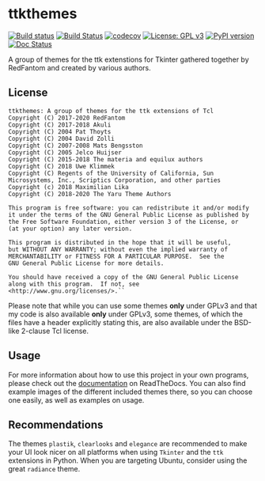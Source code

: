 # ttkthemes 
[![Build status](https://ci.appveyor.com/api/projects/status/m7w8f06n5qs7486x/branch/master?svg=true)](https://ci.appveyor.com/project/RedFantom/ttkthemes/branch/master)
[![Build Status](https://travis-ci.org/TkinterEP/ttkthemes.svg?branch=master)](https://travis-ci.org/TkinterEP/ttkthemes)
[![codecov](https://codecov.io/gh/TkinterEP/ttkthemes/branch/master/graph/badge.svg?token=i6d7zapF75)](https://codecov.io/gh/TkinterEP/ttkthemes)
[![License: GPL v3](https://img.shields.io/badge/License-GPL%20v3-blue.svg)](http://www.gnu.org/licenses/gpl-3.0)
[![PyPI version](https://badge.fury.io/py/ttkthemes.svg)](https://pypi.python.org/pypi/ttkthemes)
[![Doc Status](https://readthedocs.org/projects/ttkthemes/badge/?version=latest&style=flat)](https://ttkthemes.readthedocs.io/en/latest)

A group of themes for the ttk extenstions for Tkinter gathered together by RedFantom and 
created by various authors.

## License
    ttkthemes: A group of themes for the ttk extensions of Tcl
    Copyright (C) 2017-2020 RedFantom
    Copyright (C) 2017-2018 Akuli
    Copyright (C) 2004 Pat Thoyts
    Copyright (C) 2004 David Zolli
    Copyright (C) 2007-2008 Mats Bengsston
    Copyright (C) 2005 Jelco Huijser
    Copyright (C) 2015-2018 The materia and equilux authors
    Copyright (C) 2018 Uwe Klimmek 
    Copyright (C) Regents of the University of California, Sun Microsystems, Inc., Scriptics Corporation, and other parties
    Copyright (c) 2018 Maximilian Lika
    Copyright (C) 2018-2020 The Yaru Theme Authors
    
    This program is free software: you can redistribute it and/or modify
    it under the terms of the GNU General Public License as published by
    the Free Software Foundation, either version 3 of the License, or
    (at your option) any later version.
    
    This program is distributed in the hope that it will be useful,
    but WITHOUT ANY WARRANTY; without even the implied warranty of
    MERCHANTABILITY or FITNESS FOR A PARTICULAR PURPOSE.  See the
    GNU General Public License for more details.
    
    You should have received a copy of the GNU General Public License
    along with this program.  If not, see <http://www.gnu.org/licenses/>.``
    
Please note that while you can use some themes **only** under GPLv3 and that my code is also
available **only** under GPLv3, some themes, of which the files have a header explicitly stating
this, are also available under the BSD-like 2-clause Tcl license.

## Usage
For more information about how to use this project in your own programs, please check out the
[documentation](https://ttkthemes.readthedocs.io/en/latest/) on ReadTheDocs. You can also find
example images of the different included themes there, so you can choose one easily, as well
as examples on usage.
  
## Recommendations
The themes `plastik`, `clearlooks` and `elegance` are recommended to make your UI look nicer
on all platforms when using `Tkinter` and the `ttk` extensions in Python. When you are targeting
Ubuntu, consider using the great `radiance` theme.
